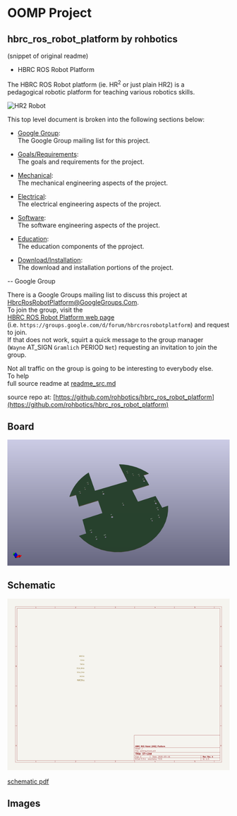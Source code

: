 # OOMP Project  
## hbrc_ros_robot_platform  by rohbotics  
  
(snippet of original readme)  
  
- HBRC ROS Robot Platform  
  
The HBRC ROS Robot platform (ie. HR<Sup>2</Sup> or just plain HR2) is a  
pedagogical robotic platform for teaching various robotics skills.  
  
![HR2 Robot](mechanical/png/hr2_nucleo_assembly.png)  
  
This top level document is broken into the following sections below:  
  
* [Google Group](-google-group):  
  The Google Group mailing list for this project.  
  
* [Goals/Requirements](-goalsrequirements):  
  The goals and requirements for the project.  
  
* [Mechanical](-mechanical):  
  The mechanical engineering aspects of the project.  
  
* [Electrical](-electrical):  
  The electrical engineering aspects of the project.  
  
* [Software](-software):  
  The software engineering aspects of the project.  
  
* [Education](-education):  
  The education components of the pproject.  
  
* [Download/Installation](-downloadinstallation):  
  The download and installation portions of the project.  
  
-- Google Group  
  
There is a Google Groups mailing list to discuss this project at  
[HbrcRosRobotPlatform@GoogleGroups.Com](mailto:HbrcRosRobotPlatform@GoogleGroups.Com).  
To join the group, visit the  
[HBRC ROS Robot Platform web page](https://groups.google.com/d/forum/hbrcrosrobotplatform)  
(i.e. `https://groups.google.com/d/forum/hbrcrosrobotplatform`) and request to join.  
If that does not work, squirt a quick message to the group manager  
(`Wayne` AT_SIGN `Gramlich` PERIOD `Net`) requesting an invitation to join the group.  
  
Not all traffic on the group is going to be interesting to everybody else.  
To help   
  full source readme at [readme_src.md](readme_src.md)  
  
source repo at: [https://github.com/rohbotics/hbrc_ros_robot_platform](https://github.com/rohbotics/hbrc_ros_robot_platform)  
## Board  
  
[![working_3d.png](working_3d_600.png)](working_3d.png)  
## Schematic  
  
[![working_schematic.png](working_schematic_600.png)](working_schematic.png)  
  
[schematic pdf](working_schematic.pdf)  
## Images  
